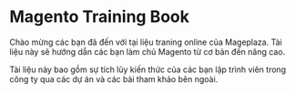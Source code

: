 # Magento Training Book

Chào mừng các bạn đã đến với tại liệu traning online của Mageplaza. Tài liệu này sẽ hướng dẫn các bạn làm chủ Magento từ cơ bản đến nâng cao.

Tài liệu này bao gồm sự tích lũy kiến thức của các bạn lập trình viên trong công ty qua các dự án và các bài tham khảo bên ngoài.

